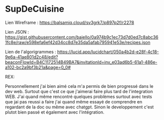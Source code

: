 # SupDeCuisine

Lien Wireframe : https://balsamiq.cloud/sv3grk7/p897p2f/r2278

Lien JSON : https://gist.githubusercontent.com/baiello/0a974b9c1ec73d7d0ed7c8abc361fc8e/raw/e598efa6ef42d34cc8d7e35da5afab795941e53e/recipes.json

Lien de l'algorigrammes : https://lucid.app/lucidchart/050a4b2d-e28f-4c18-9e6a-41ae801d2c48/edit?beaconFlowId=B4C1172514B49BA7&invitationId=inv_e03ad6b5-61a1-486e-a102-bc2a9bf3b21a&page=0_0#

REX: 

Personnellement j'ai bien aimé cela m'a permis de bien progressé dans le dev web.
Surtout que c'est ce que j'aimerai faire plus tard de l'integration WEB. 
J'ai quand même rencontré quelques problèmes surtout avec tests que jai pas reussi a faire j'ai quand même essayé de comprendre en regardant de la doc ou même avec chatgpt.
Sinon le developpement c'est plutot bien passé et également avec l'intégration.

